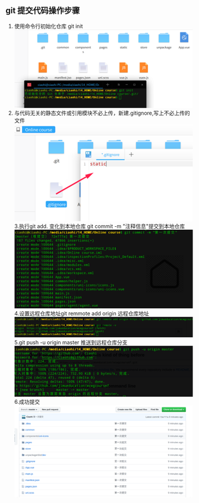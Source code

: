 ## git 提交代码操作步骤
1. 使用命令行初始化仓库 git init
![init](gitimg/gitinit.png)
2. 与代码无关的静态文件或引用模块不必上传，新建.gitignore,写上不必上传的文件
![ignore](gitimg/ignore.png)
3.执行git add. 变化到本地仓库 git commit -m "注释信息"提交到本地仓库
![gitaddcommit](gitimg/gitaddcommit.png)
4.设置远程仓库地址git remmote add origin 远程仓库地址
![gitremote](gitimg/gitremote.png)
5.git push -u origin master 推送到远程仓库分支
![gitpush](gitimg/gitpush.png)
6.成功提交
![success](gitimg/success.png)